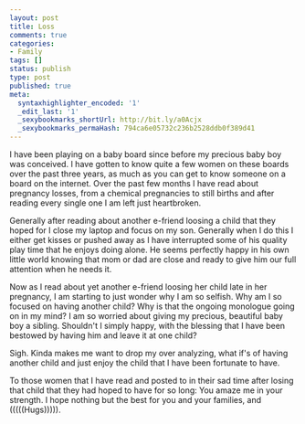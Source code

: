 ```yaml
---
layout: post
title: Loss
comments: true
categories:
- Family
tags: []
status: publish
type: post
published: true
meta:
  syntaxhighlighter_encoded: '1'
  _edit_last: '1'
  _sexybookmarks_shortUrl: http://bit.ly/a0Acjx
  _sexybookmarks_permaHash: 794ca6e05732c236b2528ddb0f389d41
---
```

I have been playing on a baby board since before my precious baby boy was conceived.  I have gotten to know quite a few women on these boards over the past three years, as much as you can get to know someone on a board on the internet.  Over the past few months I have read about pregnancy losses, from a chemical pregnancies to still births and after reading every single one I am left just heartbroken.  

Generally after reading about another e-friend loosing a child that they hoped for I close my laptop and focus on my son.  Generally when I do this I either get kisses or pushed away as I have interrupted some of his quality play time that he enjoys doing alone.  He seems perfectly happy in his own little world knowing that mom or dad are close and ready to give him our full attention when he needs it.

Now as I read about yet another e-friend loosing her child late in her pregnancy, I am starting to just wonder why I am so selfish.  Why am I so focused on having another child?  Why is that the ongoing monologue going on in my mind?  I am so worried about giving my precious, beautiful baby boy a sibling.  Shouldn't I simply happy, with the blessing that I have been bestowed by having him and leave it at one child?  

Sigh.  Kinda makes me want to drop my over analyzing, what if's of having another child and just enjoy the child that I have been fortunate to have.

To those women that I have read and posted to in their sad time after losing that child that they had hoped to have for so long:  You amaze me in your strength.  I hope nothing but the best for you and your families, and  (((((Hugs))))).
